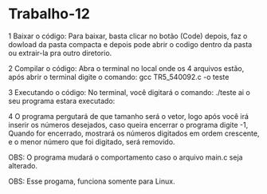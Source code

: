 # Trabalho-12

1 Baixar o código: Para baixar, basta clicar no botão (Code) depois, faz o dowload da pasta compacta e depois pode abrir o codigo dentro da pasta ou extrair-la pra outro diretorio.

2 Compilar o código: Abra o terminal no local onde os 4 arquivos estão, após abrir o terminal digite o comando: gcc TR5_540092.c -o teste

3 Executando o código: No terminal, você digitará o comando: ./teste ai o seu programa estara executado:

4 O programa pergutará de que tamanho será o vetor, logo após você irá inserir os números desejados, caso queira encerrar o programa digite -1, Quando for encerrado, mostrará os números digitados em ordem crescente, e o menor número que foi digitado, será removido. 

OBS: O programa mudará o comportamento caso o arquivo main.c seja alterado.

OBS: Esse progama, funciona somente para Linux.
